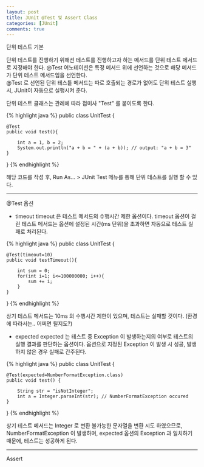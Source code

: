 ```yaml
---
layout: post
title: JUnit @Test 및 Assert Class
categories: [JUnit]
comments: true
---
```


단위 테스트 기본

단위 테스트를 진행하기 위해선 테스트를 진행하고자 하는 메서드를 단위 테스트 메서드로 지정해야 한다. @Test 어노테이션은 특정 메서드 위에 선언하는 것으로 해당 메서드가 단위 테스트 메서드임을 선언한다.  
@Test 로 선언된 단위 테스틑 메서드는 따로 호출되는 경로가 없어도 단위 테스트 실행 시, JUnit이 자동으로 실행시켜 준다.

단위 테스트 클래스는 관례에 따라 접미사 "Test" 를 붙이도록 한다.

{% highlight java %}
public class UnitTest {

    @Test
    public void test(){

        int a = 1, b = 2;
        System.out.println("a + b = " + (a + b)); // output: "a + b = 3"
    }
}
{% endhighlight %}

해당 코드를 작성 후, Run As... > JUnit Test 메뉴를 통해 단위 테스트를 실행 할 수 있다.

-------------

@Test 옵션

- timeout
timeout 은 테스트 메서드의 수행시간 제한 옵션이다. timeout 옵션이 걸린 테스트 메서드는 옵션에 설정된 시간(ms 단위)을 초과하면 자동으로 테스트 실패로 처리된다.

{% highlight java %}
public class UnitTest {

    @Test(timeout=10)
    public void testTimeout(){

        int sum = 0;
        for(int i=1; i<=100000000; i++){
            sum += i;
        }
    }

}
{% endhighlight %}

상기 테스트 메서드는 10ms 의 수행시간 제한이 있으며, 테스트는 실패할 것이다. (환경에 따라서는.. 어쩌면 될지도?)

- expected
expected 는 테스트 중 Exception 이 발생하는지의 여부로 테스트의 실행 결과를 판단하는 옵션이다.
옵션으로 지정된 Exception 이 발생 시 성공, 발생하지 않은 경우 실패로 간주된다.

{% highlight java %}
public class UnitTest {

    @Test(expected=NumberFormatException.class)
    public void test() {
        
        String str = "isNotInteger";
        int a = Integer.parseInt(str); // NumberFormatException occured
    }
}
{% endhighlight %}

상기 테스트 메서드는 Integer 로 변환 불가능한 문자열을 변환 시도 하였으므로, NumberFormatException 이 발생하며, expected 옵션의 Exception 과 일치하기 때문에, 테스트는 성공하게 된다.

-------------

Assert


